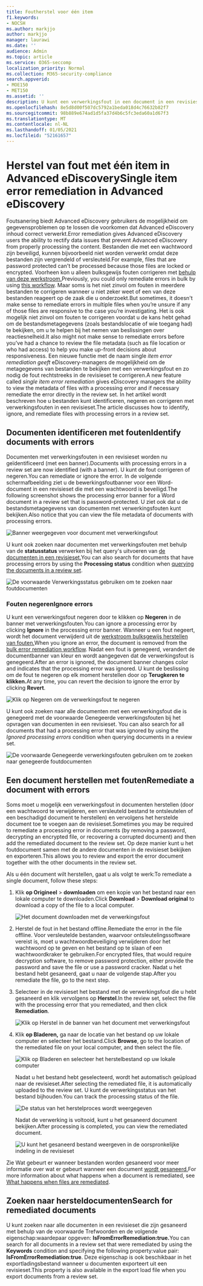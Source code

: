```yaml
---
title: Foutherstel voor één item
f1.keywords:
- NOCSH
ms.author: markjjo
author: markjjo
manager: laurawi
ms.date: ''
audience: Admin
ms.topic: article
ms.service: O365-seccomp
localization_priority: Normal
ms.collection: M365-security-compliance
search.appverid:
- MOE150
- MET150
ms.assetid: ''
description: U kunt een verwerkingsfout in een document in een revisieset in Advanced eDiscovery oplossen zonder dat u het proces voor het bulksgewijs herstellen van fouten moet volgen.
ms.openlocfilehash: 8e5d8d00f507dc5792a1beda018d4c76632b82f7
ms.sourcegitcommit: 98b889e674ad1d5fa37d4b6c5fc3eda60a1d67f3
ms.translationtype: MT
ms.contentlocale: nl-NL
ms.lasthandoff: 01/05/2021
ms.locfileid: "52161657"
---
```

# <a name="single-item-error-remediation-in-advanced-ediscovery"></a><span data-ttu-id="bb02f-103">Herstel van fout met één item in Advanced eDiscovery</span><span class="sxs-lookup"><span data-stu-id="bb02f-103">Single item error remediation in Advanced eDiscovery</span></span>

<span data-ttu-id="bb02f-104">Foutsanering biedt Advanced eDiscovery gebruikers de mogelijkheid om gegevensproblemen op te lossen die voorkomen dat Advanced eDiscovery inhoud correct verwerkt.</span><span class="sxs-lookup"><span data-stu-id="bb02f-104">Error remediation gives Advanced eDiscovery users the ability to rectify data issues that prevent Advanced eDiscovery from properly processing the content.</span></span> <span data-ttu-id="bb02f-105">Bestanden die met een wachtwoord zijn beveiligd, kunnen bijvoorbeeld niet worden verwerkt omdat deze bestanden zijn vergrendeld of versleuteld.</span><span class="sxs-lookup"><span data-stu-id="bb02f-105">For example, files that are password protected can't be processed because those files are locked or encrypted.</span></span> <span data-ttu-id="bb02f-106">Voorheen kon u alleen bulksgewijs fouten corrigeren met [behulp van deze werkstroom.](error-remediation-when-processing-data-in-advanced-ediscovery.md)</span><span class="sxs-lookup"><span data-stu-id="bb02f-106">Previously, you could only remediate errors in bulk by using [this workflow](error-remediation-when-processing-data-in-advanced-ediscovery.md).</span></span> <span data-ttu-id="bb02f-107">Maar soms is het niet zinvol om fouten in meerdere bestanden te corrigeren wanneer u niet zeker weet of een van deze bestanden reageert op de zaak die u onderzoekt.</span><span class="sxs-lookup"><span data-stu-id="bb02f-107">But sometimes, it doesn't make sense to remediate errors in multiple files when you’re unsure if any of those files are responsive to the case you’re investigating.</span></span> <span data-ttu-id="bb02f-108">Het is ook mogelijk niet zinvol om fouten te corrigeren voordat u de kans hebt gehad om de bestandsmetagegevens (zoals bestandslocatie of wie toegang had) te bekijken, om u te helpen bij het nemen van beslissingen over reactiesnelheid.</span><span class="sxs-lookup"><span data-stu-id="bb02f-108">It also might not make sense to remediate errors before you’ve had a chance to review the file metadata (such as file location or who had access) to help you make up-front decisions about responsiveness.</span></span> <span data-ttu-id="bb02f-109">Een nieuwe functie met de naam single *item error remediation geeft* eDiscovery-managers de mogelijkheid om de metagegevens van bestanden te bekijken met een verwerkingsfout en zo nodig de fout rechtstreeks in de revisieset te corrigeren.</span><span class="sxs-lookup"><span data-stu-id="bb02f-109">A new feature called *single item error remediation* gives eDiscovery managers the ability to view the metadata of files with a processing error and if necessary remediate the error directly in the review set.</span></span> <span data-ttu-id="bb02f-110">In het artikel wordt beschreven hoe u bestanden kunt identificeren, negeren en corrigeren met verwerkingsfouten in een revisieset.</span><span class="sxs-lookup"><span data-stu-id="bb02f-110">The article discusses how to identify, ignore, and remediate files with processing errors in a review set.</span></span>

## <a name="identify-documents-with-errors"></a><span data-ttu-id="bb02f-111">Documenten identificeren met fouten</span><span class="sxs-lookup"><span data-stu-id="bb02f-111">Identify documents with errors</span></span>

<span data-ttu-id="bb02f-112">Documenten met verwerkingsfouten in een revisieset worden nu geïdentificeerd (met een banner).</span><span class="sxs-lookup"><span data-stu-id="bb02f-112">Documents with processing errors in a review set are now identified (with a banner).</span></span> <span data-ttu-id="bb02f-113">U kunt de fout corrigeren of negeren.</span><span class="sxs-lookup"><span data-stu-id="bb02f-113">You can remediate or ignore the error.</span></span> <span data-ttu-id="bb02f-114">In de volgende schermafbeelding ziet u de bewerkingsfoutbanner voor een Word-document in een revisieset die met een wachtwoord is beveiligd.</span><span class="sxs-lookup"><span data-stu-id="bb02f-114">The following screenshot shows the processing error banner for a Word document in a review set that is password-protected.</span></span> <span data-ttu-id="bb02f-115">U ziet ook dat u de bestandsmetagegevens van documenten met verwerkingsfouten kunt bekijken.</span><span class="sxs-lookup"><span data-stu-id="bb02f-115">Also notice that you can view the file metadata of documents with processing errors.</span></span>

![Banner weergegeven voor document met verwerkingsfout](../media/SIERimage1.png)

<span data-ttu-id="bb02f-117">U kunt ook zoeken naar documenten met verwerkingsfouten met behulp van de **statusstatus** verwerken bij het query's uitvoeren van [de documenten in een revisieset.](review-set-search.md)</span><span class="sxs-lookup"><span data-stu-id="bb02f-117">You can also search for documents that have processing errors by using the **Processing status** condition when [querying the documents in a review set](review-set-search.md).</span></span>

![De voorwaarde Verwerkingsstatus gebruiken om te zoeken naar foutdocumenten](../media/SIERimage2.png)

### <a name="ignore-errors"></a><span data-ttu-id="bb02f-119">Fouten negeren</span><span class="sxs-lookup"><span data-stu-id="bb02f-119">Ignore errors</span></span>

<span data-ttu-id="bb02f-120">U kunt een verwerkingsfout negeren door te klikken op **Negeren** in de banner met verwerkingsfouten.</span><span class="sxs-lookup"><span data-stu-id="bb02f-120">You can ignore a processing error by clicking **Ignore** in the processing error banner.</span></span> <span data-ttu-id="bb02f-121">Wanneer u een fout negeert, wordt het document verwijderd uit de [werkstroom bulksgewijs herstellen van fouten.](error-remediation-when-processing-data-in-advanced-ediscovery.md)</span><span class="sxs-lookup"><span data-stu-id="bb02f-121">When you ignore an error, the document is removed from the [bulk error remediation workflow](error-remediation-when-processing-data-in-advanced-ediscovery.md).</span></span> <span data-ttu-id="bb02f-122">Nadat een fout is genegeerd, verandert de documentbanner van kleur en wordt aangegeven dat de verwerkingsfout is genegeerd.</span><span class="sxs-lookup"><span data-stu-id="bb02f-122">After an error is ignored, the document banner changes color and indicates that the processing error was ignored.</span></span> <span data-ttu-id="bb02f-123">U kunt de beslissing om de fout te negeren op elk moment herstellen door op **Terugkeren te klikken.**</span><span class="sxs-lookup"><span data-stu-id="bb02f-123">At any time, you can revert the decision to ignore the error by clicking **Revert**.</span></span>

![Klik op Negeren om de verwerkingsfout te negeren](../media/SIERimage3.png)

<span data-ttu-id="bb02f-125">U kunt ook zoeken naar alle documenten met een verwerkingsfout die is genegeerd met de voorwaarde Genegeerde verwerkingsfouten bij het opvragen van documenten in een revisieset. </span><span class="sxs-lookup"><span data-stu-id="bb02f-125">You can also search for all documents that had a processing error that was ignored by using the *Ignored processing errors* condition when querying documents in a review set.</span></span>

![De voorwaarde Genegeerde verwerkingsfouten gebruiken om te zoeken naar genegeerde foutdocumenten](../media/SIERimage4.png)

## <a name="remediate-a-document-with-errors"></a><span data-ttu-id="bb02f-127">Een document herstellen met fouten</span><span class="sxs-lookup"><span data-stu-id="bb02f-127">Remediate a document with errors</span></span>

<span data-ttu-id="bb02f-128">Soms moet u mogelijk een verwerkingsfout in documenten herstellen (door een wachtwoord te verwijderen, een versleuteld bestand te ontsleutelen of een beschadigd document te herstellen) en vervolgens het herstelde document toe te voegen aan de revisieset.</span><span class="sxs-lookup"><span data-stu-id="bb02f-128">Sometimes you may be required to remediate a processing error in documents (by removing a password, decrypting an encrypted file, or recovering a corrupted document) and then add the remediated document to the review set.</span></span> <span data-ttu-id="bb02f-129">Op deze manier kunt u het foutdocument samen met de andere documenten in de revisieset bekijken en exporteren.</span><span class="sxs-lookup"><span data-stu-id="bb02f-129">This allows you to review and export the error document together with the other documents in the review set.</span></span> 

<span data-ttu-id="bb02f-130">Als u één document wilt herstellen, gaat u als volgt te werk:</span><span class="sxs-lookup"><span data-stu-id="bb02f-130">To remediate a single document, follow these steps:</span></span>

1. <span data-ttu-id="bb02f-131">Klik **op Origineel**  >  **downloaden** om een kopie van het bestand naar een lokale computer te downloaden.</span><span class="sxs-lookup"><span data-stu-id="bb02f-131">Click **Download** > **Download original** to download a copy of the file to a local computer.</span></span>

   ![Het document downloaden met de verwerkingsfout](../media/SIERimage5.png)

2. <span data-ttu-id="bb02f-133">Herstel de fout in het bestand offline.</span><span class="sxs-lookup"><span data-stu-id="bb02f-133">Remediate the error in the file offline.</span></span> <span data-ttu-id="bb02f-134">Voor versleutelde bestanden, waarvoor ontsleutelingssoftware vereist is, moet u wachtwoordbeveiliging verwijderen door het wachtwoord op te geven en het bestand op te slaan of een wachtwoordkraker te gebruiken.</span><span class="sxs-lookup"><span data-stu-id="bb02f-134">For encrypted files, that would require decryption software, to remove password protection, either provide the password and save the file or use a password cracker.</span></span> <span data-ttu-id="bb02f-135">Nadat u het bestand hebt gesaneerd, gaat u naar de volgende stap.</span><span class="sxs-lookup"><span data-stu-id="bb02f-135">After you remediate the file, go to the next step.</span></span>

3. <span data-ttu-id="bb02f-136">Selecteer in de revisieset het bestand met de verwerkingsfout die u hebt gesaneerd en klik vervolgens op **Herstel**.</span><span class="sxs-lookup"><span data-stu-id="bb02f-136">In the review set, select the file with the processing error that you remediated, and then  click **Remediation**.</span></span>

   ![Klik op Herstel in de banner van het document met verwerkingsfout](../media/SIERimage6.png)


4. <span data-ttu-id="bb02f-138">Klik **op Bladeren,** ga naar de locatie van het bestand op uw lokale computer en selecteer het bestand.</span><span class="sxs-lookup"><span data-stu-id="bb02f-138">Click **Browse**, go to the location of the remediated file on your local computer, and then select the file.</span></span>

   ![Klik op Bladeren en selecteer het herstelbestand op uw lokale computer](../media/SIERimage7.png)

    <span data-ttu-id="bb02f-140">Nadat u het bestand hebt geselecteerd, wordt het automatisch geüpload naar de revisieset.</span><span class="sxs-lookup"><span data-stu-id="bb02f-140">After selecting the remediated file, it is automatically uploaded to the review set.</span></span> <span data-ttu-id="bb02f-141">U kunt de verwerkingsstatus van het bestand bijhouden.</span><span class="sxs-lookup"><span data-stu-id="bb02f-141">You can track the processing status of the file.</span></span>

    ![De status van het herstelproces wordt weergegeven](../media/SIERimage8.png)

   <span data-ttu-id="bb02f-143">Nadat de verwerking is voltooid, kunt u het gesaneerd document bekijken.</span><span class="sxs-lookup"><span data-stu-id="bb02f-143">After processing is completed, you can view the remediated document.</span></span>

    ![U kunt het gesaneerd bestand weergeven in de oorspronkelijke indeling in de revisieset](../media/SIERimage9.png)

<span data-ttu-id="bb02f-145">Zie Wat gebeurt er wanneer bestanden worden gesaneerd voor meer informatie over wat er gebeurt wanneer een document [wordt gesaneerd.](error-remediation-when-processing-data-in-advanced-ediscovery.md#what-happens-when-files-are-remediated)</span><span class="sxs-lookup"><span data-stu-id="bb02f-145">For more information about what happens when a document is remediated, see [What happens when files are remediated](error-remediation-when-processing-data-in-advanced-ediscovery.md#what-happens-when-files-are-remediated).</span></span>

## <a name="search-for-remediated-documents"></a><span data-ttu-id="bb02f-146">Zoeken naar hersteldocumenten</span><span class="sxs-lookup"><span data-stu-id="bb02f-146">Search for remediated documents</span></span>

<span data-ttu-id="bb02f-147">U kunt zoeken naar alle documenten in een revisieset  die zijn gesaneerd met behulp van de voorwaarde Trefwoorden en de volgende eigenschap:waardepaar opgeven: **IsFromErrorRemediation:true.**</span><span class="sxs-lookup"><span data-stu-id="bb02f-147">You can search for all documents in a review set that were remediated by using the **Keywords** condition and specifying the following property:value pair: **IsFromErrorRemediation:true**.</span></span> <span data-ttu-id="bb02f-148">Deze eigenschap is ook beschikbaar in het exportladingsbestand wanneer u documenten exporteert uit een revisieset.</span><span class="sxs-lookup"><span data-stu-id="bb02f-148">This property is also available in the export load file when you export documents from a review set.</span></span>
